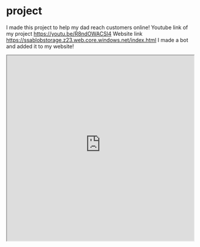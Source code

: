 # project
I made this project to help my dad reach customers online!
Youtube link of my project
https://youtu.be/R8ndOWACSl4
Website link 
https://ssablobstorage.z23.web.core.windows.net/index.html
I made a bot and added it to my website!
<iframe src='https://webchat.botframework.com/embed/ssa-a693-bot?s=YffutVUeZnQ.IxxJKJfCUUG4h6LFYcKUizpEFXaPTm1-7L3q6ePhNCo'  style='min-width: 400px; width: 100%; min-height: 500px;'></iframe>
